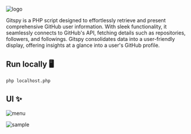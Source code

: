 
![logo](https://github.com/new92/php/assets/94779840/3062345b-c9d2-44d7-a26f-de7c49a8896f)

Gitspy is a PHP script designed to effortlessly retrieve and present comprehensive GitHub user information. With sleek functionality, it seamlessly connects to GitHub's API, fetching details such as repositories, followers, and followings. Gitspy consolidates data into a user-friendly display, offering insights at a glance into a user's GitHub profile.

## Run locally 🖥️

```bash
php localhost.php
```

## UI ✨

![menu](https://github.com/new92/php/assets/94779840/a60deabc-5d10-46c2-b078-05ce665ac083)

![sample](https://github.com/new92/php/assets/94779840/4db65d41-a19e-4b6d-874f-6a5be03f06e7)
